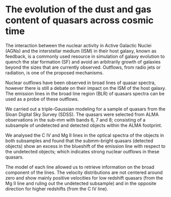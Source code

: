 # The evolution of the dust and gas content of quasars across cosmic time


The interaction between the nuclear activity in Active Galactic Nuclei (AGNs) and the interstellar medium (ISM) in their host galaxy, known as feedback, is a commonly used resource in simulation of galaxy evolution to quench the star formation (SF) and avoid an arbitrarily growth of galaxies  beyond the sizes that are currently observed. Outflows, from radio jets or radiation, is one of the proposed mechanisms. 

Nuclear outflows have been observed in broad lines of quasar spectra, however there is still a debate on their impact on the ISM of the host galaxy. The emission lines in the broad line region (BLR) of quasars spectra can be used as a probe of these outflows. 

We carried out a triple-Gaussian modeling for a sample of quasars from the Sloan Digital Sky Survey (SDSS). The quasars were selected from ALMA observations in the sub-mm with bands 6, 7 and 8; consisting of a subsample of undetected and detected objects within the ALMA footprint.

We analysed the C IV and Mg II lines in the optical spectra of the objects in both subsamples and found that the submm-bright quasars (detected objects) show an excess in the blueshift of the emission line with respect to the undetected objects; which indicates strong nuclear outflows in these quasars.

The model of each line allowed us to retrieve information on the broad component of the lines. The velocity distributions are not centered around zero and show mainly positive velocities for low redshift quasars (from the Mg II line and ruling out the undetected subsample) and in the opposite direction for higher redshifts (from the C IV line).
